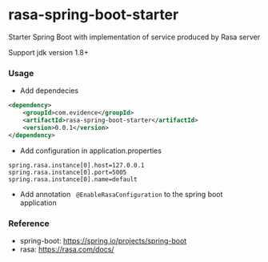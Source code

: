 # rasa-spring-boot-starter

Starter Spring Boot with implementation of service produced by Rasa server

Support jdk version 1.8+


### Usage

- Add dependecies

```xml
<dependency>
    <groupId>com.evidence</groupId>
    <artifactId>rasa-spring-boot-starter</artifactId>
    <version>0.0.1</version>
</dependency>
```

- Add configuration in application.properties

```properties
spring.rasa.instance[0].host=127.0.0.1
spring.rasa.instance[0].port=5005
spring.rasa.instance[0].name=default
```

- Add annotation `` @EnableRasaConfiguration`` to the spring boot application

### Reference
- spring-boot: https://spring.io/projects/spring-boot
- rasa: https://rasa.com/docs/
